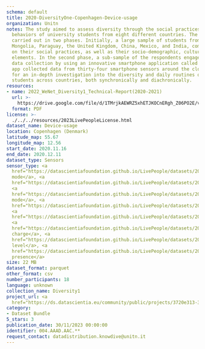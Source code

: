 ```yaml
---
schema: default
title: 2020-DiversityOne-Copenhagen-Device-usage
organization: Unitn
notes: The study aimed to assess diversity through the social practices and daily
  behaviors of university students from eight different countries. The research was
  carried out in two phases. Initially, a large sample of students from Denmark, Italy,
  Mongolia, Paraguay, the United Kingdom, China, Mexico, and India, completed a survey
  on their social practices, as well as their socio-demographic, cultural, and psychological
  elements. In the second phase, a sub-sample of the respondents engaged in a four-week
  data collection by using an innovative smartphone application called iLog. This
  app collected data from thirty-four smartphone sensors around the clock, allowing
  for an in-depth investigation into the diversity and daily routines of university
  students across countries, both synchronically and diachronically.
resources:
- name: 2022_WeNet_Diversity1_Technical-Report(2020-2021)
  url: >-
    https://drive.google.com/file/d/1TMrjkAEWRZ5xhETJKOCnERgh_Z06PO2E/view?usp=drive_link
  format: PDF
license: >-
  ./../../resources/2023LivePeopleLicense.html
dataset_name: Device-usage
location: Copenhagen (Denmark)
latitude_map: 55.67
longitude_map: 12.56
start_date: 2020.11.16
end_date: 2020.12.11
dataset_type: Sensors
sensor_type: <a 
  href="https://datascientiafoundation.github.io/LivePeople/datasets/2020-DV1-Copenhagen-Airplane%20Mode%20Event/">airplane
  mode</a>, <a 
  href="https://datascientiafoundation.github.io/LivePeople/datasets/2020-DV1-Copenhagen-Doze%20Event/">doze</a>,
  <a 
  href="https://datascientiafoundation.github.io/LivePeople/datasets/2020-DV1-Copenhagen-Ring%20Mode%20Event/">ring
  mode</a>, <a 
  href="https://datascientiafoundation.github.io/LivePeople/datasets/2020-DV1-Copenhagen-Screen%20Event/">screen</a>,
  <a 
  href="https://datascientiafoundation.github.io/LivePeople/datasets/2020-DV1-Copenhagen-Touch%20Event/">touch</a>,
  <a 
  href="https://datascientiafoundation.github.io/LivePeople/datasets/2020-DV1-Copenhagen-Batterycharge%20Event/">battery
  charge</a>, <a 
  href="https://datascientiafoundation.github.io/LivePeople/datasets/2020-DV1-Copenhagen-Battery%20Monitoring%20Log/">battery
  level</a>, <a 
  href="https://datascientiafoundation.github.io/LivePeople/datasets/2020-DV1-Copenhagen-User%20Presence%20Event/">user
  presence</a>
size: 22 MB
dataset_format: parquet
other_format: csv
number_participants: 18
language: unknown
collection_name: Diversity1
project_url: <a 
  href="https://ds.datascientia.eu/community/public/projects/3720e313-356e-4b7c-830e-be5cc7dbb3b5">https://ds.datascientia.eu/community/public/projects/3720e313-356e-4b7c-830e-be5cc7dbb3b5</a>
category:
- Dataset Bundle
5_stars: 3
publication_date: 30/11/2023 00:00:00
identifier: 004.AAAD.AAC.**
request_contact: datadistribution.knowdive@unitn.it
---
```

